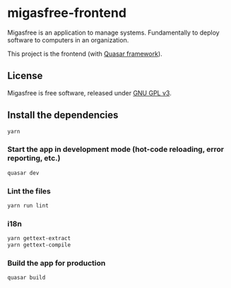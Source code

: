 # migasfree-frontend

Migasfree is an application to manage systems. Fundamentally to deploy software to computers in an organization.

This project is the frontend (with [Quasar framework](https://quasar.dev/)).

## License

Migasfree is free software, released under [GNU GPL v3](https://github.com/migasfree/migasfree-frontend/blob/master/LICENSE).

## Install the dependencies

```bash
yarn
```

### Start the app in development mode (hot-code reloading, error reporting, etc.)

```bash
quasar dev
```

### Lint the files

```bash
yarn run lint
```

### i18n

```bash
yarn gettext-extract
yarn gettext-compile
```

### Build the app for production

```bash
quasar build
```
